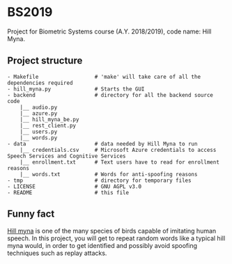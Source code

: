 # BS2019
Project for Biometric Systems course (A.Y. 2018/2019), code name: Hill Myna.

## Project structure
```
- Makefile                  # 'make' will take care of all the dependencies required
- hill_myna.py              # Starts the GUI
- backend                   # directory for all the backend source code
    |__ audio.py
    |__ azure.py
    |__ hill_myna_be.py
    |__ rest_client.py
    |__ users.py
    |__ words.py
- data                      # data needed by Hill Myna to run
    |__ credentials.csv     # Microsoft Azure credentials to access Speech Services and Cognitive Services
    |__ enrollment.txt      # Text users have to read for enrollment reasons
    |__ words.txt           # Words for anti-spoofing reasons
- tmp                       # directory for temporary files
- LICENSE                   # GNU AGPL v3.0
- README                    # this file
```

## Funny fact
[Hill myna][1] is one of the many species of birds capable of imitating human speech.
In this project, you will get to repeat random words like a typical hill myna would, in order to get identified and possibly
avoid spoofing techniques such as replay attacks.

[1]: https://en.wikipedia.org/wiki/Common_hill_myna

